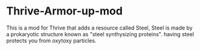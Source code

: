 # Thrive-Armor-up-mod
This is a mod for Thrive that adds a resource called Steel,
Steel is made by a prokaryotic structure known as "steel synthysizing proteins".
having steel protects you from oxytoxy particles.
